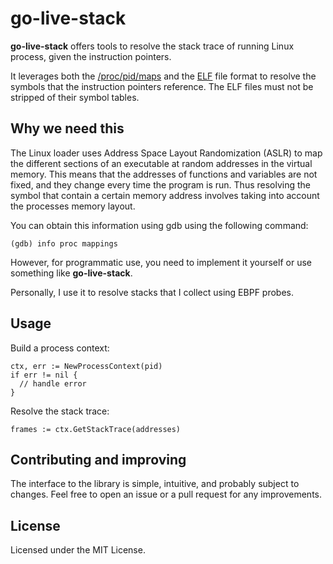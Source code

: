 # go-live-stack

**go-live-stack** offers tools to resolve the stack trace of running Linux process, given the instruction pointers.

It leverages both the [/proc/pid/maps](https://www.kernel.org/doc/Documentation/filesystems/proc.txt) and the [ELF](https://refspecs.linuxfoundation.org/elf/elf.pdf) file format to resolve the symbols that the instruction pointers reference. The ELF files must not be stripped of their symbol tables.

## Why we need this

The Linux loader uses Address Space Layout Randomization (ASLR) to map the different sections of an executable at random addresses in the virtual memory. This means that the addresses of functions and variables are not fixed, and they change every time the program is run. Thus resolving the symbol that contain a certain memory address involves taking into account the processes memory layout.

You can obtain this information using gdb using the following command:
```
(gdb) info proc mappings
```

However, for programmatic use, you need to implement it yourself or use something like **go-live-stack**.

Personally, I use it to resolve stacks that I collect using EBPF probes.

## Usage

Build a process context:
```
ctx, err := NewProcessContext(pid)
if err != nil {
  // handle error
}
```

Resolve the stack trace:
```
frames := ctx.GetStackTrace(addresses)
```

## Contributing and improving

The interface to the library is simple, intuitive, and probably subject to changes. Feel free to open an issue or a pull request for any improvements.

## License

Licensed under the MIT License.

